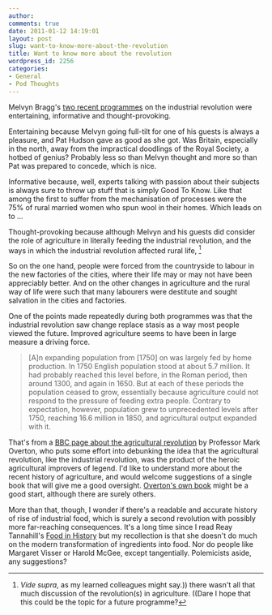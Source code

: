 ```yaml
---
author:
comments: true
date: 2011-01-12 14:19:01
layout: post
slug: want-to-know-more-about-the-revolution
title: Want to know more about the revolution
wordpress_id: 2256
categories:
- General
- Pod Thoughts
---
```


Melvyn Bragg's [two recent programmes](http://www.bbc.co.uk/programmes/b00wqdc7) on the industrial revolution were entertaining, informative and thought-provoking. 

Entertaining because Melvyn going full-tilt for one of his guests is always a pleasure, and Pat Hudson gave as good as she got. Was Britain, especially in the north, away from the impractical doodlings of the Royal Society, a hotbed of genius? Probably less so than Melvyn thought and more so than Pat was prepared to concede, which is nice.

Informative because, well, experts talking with passion about their subjects is always sure to throw up stuff that is simply Good To Know. Like that among the first to suffer from the mechanisation of processes were the 75% of rural married women who spun wool in their homes. Which leads on to ...

Thought-provoking because although Melvyn and his guests did consider the role of agriculture in literally feeding the industrial revolution, and the ways in which the industrial revolution affected rural life, [^fn1]
[^fn1]: _Vide supra_, as my learned colleagues might say.)) there wasn't all that much discussion of the revolution(s) in agriculture. ((Dare I hope that this could be the topic for a future programme? 

 So on the one hand, people were forced from the countryside to labour in the new factories of the cities, where their life may or may not have been appreciably better. And on the other changes in agriculture and the rural way of life were such that many labourers were destitute and sought salvation in the cities and factories. 

One of the points made repeatedly during both programmes was that the industrial revolution saw change replace stasis as a way most people viewed the future. Improved agriculture seems to have been in large measure a driving force.

> [A]n expanding population from [1750] on was largely fed by home production. In 1750 English population stood at about 5.7 million. It had probably reached this level before, in the Roman period, then around 1300, and again in 1650. But at each of these periods the population ceased to grow, essentially because agriculture could not respond to the pressure of feeding extra people. Contrary to expectation, however, population grew to unprecedented levels after 1750, reaching 16.6 million in 1850, and agricultural output expanded with it.

That's from a [BBC page about the agricultural revolution](http://www.bbc.co.uk/history/british/empire_seapower/agricultural_revolution_01.shtml) by Professor Mark Overton, who puts some effort into debunking the idea that the agricultural revolution, like the industrial revolution, was the product of the heroic agricultural improvers of legend. I'd like to understand more about the recent history of agriculture, and would welcome suggestions of a single book that will give me a good oversight. [Overton's own book](http://www.amazon.com/Agricultural-Revolution-England-Transformation-Historical/dp/0521568595) might be a good start, although there are surely others.

More than that, though, I wonder if there's a readable and accurate history of rise of industrial food, which is surely a second revolution with possibly more far-reaching consequences. It's a long time since I read Reay Tannahill's [Food in History](http://www.amazon.com/Food-History-Reay-Tannahill/dp/0517884046) but my recollection is that she doesn't do much on the modern transformation of ingredients into food. Nor do people like Margaret Visser or Harold McGee, except tangentially. Polemicists aside, any suggestions? 


